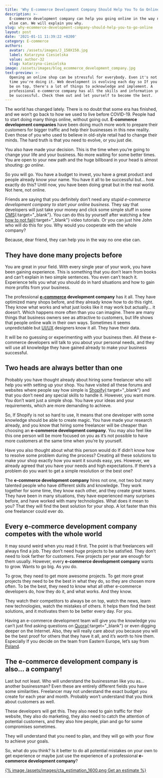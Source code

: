 ```yaml
---
title: 'Why E-commerce Development Company Should Help You To Go Online '
description: >-
  E-commerce development company can help you going online in the way nothing
  else can. We will explain you why.
slug: why-ecommerce-development-company-should-help-you-to-go-online
layout: post
date: '2021-01-11 11:39:22 +0200'
category: E-commerce
authors:
  avatar: /assets/images/J_150X150.jpg
  label: Katarzyna Ciesielska
  value: author-32
  slug: katarzyna-ciesielska
image: /assets/images/blog_ecommerce_development_company.jpg
text-preview: >-
  Opening an online shop can be stressful for everybody. Even it's not the first
  time you're doing it. Web development is evolving each day so If you want to
  be on top, there's a lot of things to acknowledge and implement. A
  professional e-commerce company has all the skills and information you need to
  be successful. Check them out and let yourself to become the best.
---
```

The world has changed lately. There is no doubt that some era has finished, and we won’t go back to how we used to live before COVID-19. People had to start doing many things online, without going out. **E-commerce development companies** have been doing much more work to prepare their customers for bigger traffic and help their businesses in this new reality. Even those of you who used to believe in old-style retail had to change their minds. The hard truth is that you need to evolve, or you just die.

You also have made your decision. This is the time when you’re going to change your life and your business. No more waiting for some better times. You are open to your new path and the huge billboard in your head is almost shouting: *go online*.

So you will go. You have a budget to invest, you have a great product and people already know your name. You have it all to be successful but… how exactly do this? Until now, you have been doing great but in the real world. Not here, not online.

Friends are saying that you definitely don’t need any *stupid e-commerce development company to start your online business.* They say that developers will just take your money and click some simple stuff in some [CMS](https://www.wpbeginner.com/showcase/best-cms-platforms-compared/){:target="_blank"}. You can do this by yourself after watching a few [how to not fail](https://www.youtube.com/watch?v=dQ14yntbyyc&ab_channel=KevinDavid){:target="_blank"} video tutorials. Or you can just hire John who will do this for you. Why would you cooperate with the whole company?

Because, dear friend, they can help you in the way no one else can.

## They have done many projects before

You are great in your field. With every single year of your work, you have been gaining experience. This is something that you don’t learn from books and can’t explain in two simple sentences. You even can’t teach it. Experience tells you what you should do in hard situations and how to gain more profits from your business.

The professional **[e-commerce](https://naturaily.com/blog/categories/e-commerce/) development company** has it all. They have optimized many shops before, and they already know how to do this right. They know what works and what just looks like it may work but actually… it doesn’t. Which happens more often than you can imagine. There are many things that business owners see as attractive to customers, but life shows that people online walk in their own ways. Sometimes it seems unpredictable but [UI/UX](https://naturaily.com/blog/categories/ux/ui/) designers know it all. They have their data.

It will be no guessing or experimenting with your business then. All these e-commerce developers will talk to you about your personal needs, and they will use all knowledge they have gained already to make your business successful.

## Two heads are always better than one

Probably you have thought already about hiring some freelancer who will help you with setting up your shop. You have visited all these forums and websites where people say how simple is [Shopify](https://www.shopify.com/){:target="_blank"} and that you don’t need any special skills to handle it. However, you want more. You don’t want just a simple shop. You have your ideas and your requirements, which are more demanding to achieve.

So, If Shopify is not so hard to use, It means that one developer with some knowledge should be able to create magic. You have made your research already, and you know that hiring some freelancer will be cheaper than choosing an **e-commerce development company**. You may also feel like this one person will be more focused on you as it’s not possible to have more customers at the same time when you’re by yourself.

Have you also thought about what this person would do If didn’t know how to resolve some problem during the process? Creating all these solutions to make your shop exactly how you want it sounds easy, yes. However, we already agreed that you have your needs and high expectations. If there’s a problem do you want to get a simple resolution or the best one?

The **e-commerce development company** hires not one, not two but many talented people who have different skills and knowledge. They work together for some time, they know each other, and they create great teams. They have been in many situations, they have experienced many surprises before, and have worked with many technologies. What does it mean to you? That they will find the best solution for your shop. A lot faster than this one freelancer could ever do.

## Every e-commerce development company competes with the whole world

It may sound weird when you read it first. The point is that freelancers will always find a job. They don’t need huge projects to be satisfied. They don’t need to look farther for customers. Few projects per year are enough for them usually. However, every **e-commerce development company** wants to grow. Wants to go big. As you do.

To grow, they need to get more awesome projects. To get more great projects they need to be the best in what they do, so they are chosen more often. To be the best, they need to know what all other e-commerce developers do, how they do it, and what works. And they know.

They watch their competitors to always be on top, watch the news, learn new technologies, watch the mistakes of others. It helps them find the best solutions, and it motivates them to be better every day. For you.

Having an e-commerce development team will give you the knowledge you can’t just find asking questions on [Quora](https://www.quora.com/){:target="_blank"} or even digging deeper on the Internet. Also, they will really care about you because you will be the best proof for others that they have it all, and it’s worth to hire them. Especially If you decide on the team from Eastern Europe, let’s say from [Poland](https://naturaily.com/blog/10-reasons-why-software-house-poland).

## The e-commerce development company is also… a company!

Last but not least. Who will understand the businessman like you as… another businessman? Even these are entirely different fields you have some similarities. Freelancer may not understand the exact budget you create for each year and month. Probably won’t understand that you think about customers as well.

These developers will get this. They also need to gain traffic for their website, they also do marketing, they also need to catch the attention of potential customers, and they also hire people, plan and go for some compromises sometimes.

They will understand that you need to plan, and they will go with your flow to achieve your goals.

So, what do you think? Is it better to do all potential mistakes on your own to get experience or maybe just use the experience of a professional **e-commerce development company**?

[{% image /assets/images/cta_estimation_1600.png Get an estimate  %}](https://naturaily.com/get-an-estimate)
